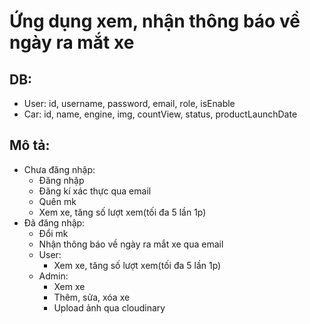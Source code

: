 # Ứng dụng xem, nhận thông báo về ngày ra mắt xe

## DB:

- User: id, username, password, email, role, isEnable
- Car: id, name, engine, img, countView, status, productLaunchDate

## Mô tả:

- Chưa đăng nhập:
    - Đăng nhập
    - Đăng kí xác thực qua email
    - Quên mk
    - Xem xe, tăng số lượt xem(tối đa 5 lần 1p)
- Đã đăng nhập:
    - Đổi mk
    - Nhận thông báo về ngày ra mắt xe qua email
    - User:
        - Xem xe, tăng số lượt xem(tối đa 5 lần 1p)
    - Admin:
        - Xem xe
        - Thêm, sửa, xóa xe
        - Upload ảnh qua cloudinary